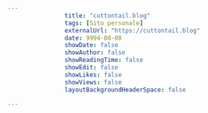 ---
                title: "cuttontail.blog"
                tags: [Sito personale]
                externalUrl: "https://cuttontail.blog"
                date: 9994-08-08
                showDate: false
                showAuthor: false
                showReadingTime: false
                showEdit: false
                showLikes: false
                showViews: false
                layoutBackgroundHeaderSpace: false
                ---

